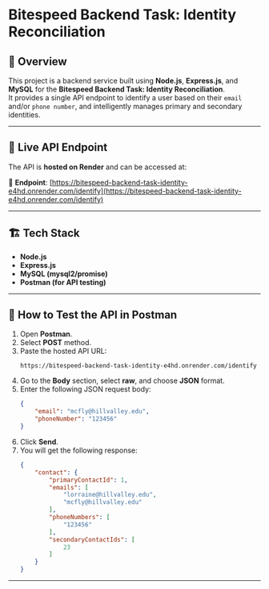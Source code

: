 # Bitespeed Backend Task: Identity Reconciliation

## 📌 Overview

This project is a backend service built using **Node.js**, **Express.js**, and **MySQL** for the **Bitespeed Backend Task: Identity Reconciliation**.  
It provides a single API endpoint to identify a user based on their `email` and/or `phone number`, and intelligently manages primary and secondary identities.

---

## 🚀 Live API Endpoint

The API is **hosted on Render** and can be accessed at:

🔗 **Endpoint**: [https://bitespeed-backend-task-identity-e4hd.onrender.com/identify](https://bitespeed-backend-task-identity-e4hd.onrender.com/identify)

---

## 🏗️ Tech Stack

- **Node.js**
- **Express.js**
- **MySQL (mysql2/promise)**
- **Postman (for API testing)**

---

## 📌 How to Test the API in Postman

1. Open **Postman**.
2. Select **POST** method.
3. Paste the hosted API URL:  
   ```
   https://bitespeed-backend-task-identity-e4hd.onrender.com/identify
   ```
4. Go to the **Body** section, select **raw**, and choose **JSON** format.
5. Enter the following JSON request body:
   ```json
   {
       "email": "mcfly@hillvalley.edu",
       "phoneNumber": "123456"
   }
   ```
6. Click **Send**.
7. You will get the following response:
   ```json
   {
       "contact": {
           "primaryContactId": 1,
           "emails": [
               "lorraine@hillvalley.edu",
               "mcfly@hillvalley.edu"
           ],
           "phoneNumbers": [
               "123456"
           ],
           "secondaryContactIds": [
               23
           ]
       }
   }
   ```

---

